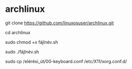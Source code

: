 # archlinux

git clone https://github.com/linuxosuser/archlinux.git

cd archlinux

sudo chmod +x fájlnév.sh

sudo ./fájlnév.sh

sudo cp /elérési_út/00-keyboard.conf /etc/X11/xorg.conf.d/
